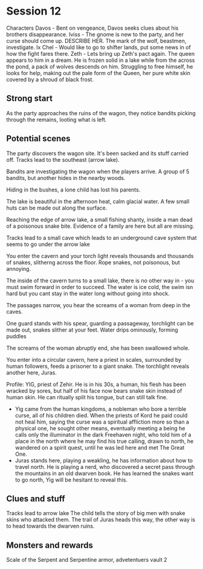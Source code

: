 # Session 12

Characters
Davos - Bent on vengeance, Davos seeks clues about his brothers disappearance.
Iviss - The gnome is new to the party, and her curse should come up. DESCRIBE HER. The mark of the wolf, beastmen, investigate.
Ix Chel - Would like to go to shifter lands, put some news in of how the fight fares there.
Zeth - Lets bring up Zeth's pact again. The queen appears to him in a dream. He is frozen solid in a lake while from the across the pond, a pack of wolves descends on him. Struggling to free himself, he looks for help, making out the pale form of the Queen, her pure white skin covered by a shroud of black frost. 

## Strong start
As the party approaches the ruins of the wagon, they notice bandits picking through the remains, looting what is left.

## Potential scenes
The party discovers the wagon site. It's been sacked and its stuff carried off. Tracks lead to the southeast (arrow lake).

Bandits are investigating the wagon when the players arrive. A group of 5 bandits, but another hides in the nearby woods.

Hiding in the bushes, a lone child has lost his parents.

The lake is beautiful in the afternoon heat, calm glacial water. A few small huts can be made out along the surface.

Reaching the edge of arrow lake, a small fishing shanty, inside a man dead of a poisonous snake bite. Evidence of a family are here but all are missing.

Tracks lead to a small cave which leads to an underground cave system that seems to go under the arrow lake

You enter the cavern and your torch light reveals thousands and thousands of snakes, slitherng across the floor. Rope snakes, not poisonous, but annoying.

The inside of the cavern turns to a small lake, there is no other way in - you must swim forward in order to succeed. The water is ice cold, the swim isn hard but you cant stay in the water long without going into shock.

The passages narrow, you hear the screams of a woman from deep in the caves.

One guard stands with his spear, guarding a passageway, torchlight can be made out, snakes slither at your feet. Water drips ominously, forming puddles

The screams of the woman abruptly end, she has been swallowed whole.

You enter into a circular cavern, here a priest in scales, surrounded by human followers, feeds a prisoner to a giant snake. The torchlight reveals another here, Juras.

Profile: YIG, priest of Zehir. He is in his 30s, a human, his flesh has been wracked by sores, but half of his face now bears snake skin instead of human skin. He can ritually split his tongue, but can still talk fine. 
- Yig came from the human kingdoms, a nobleman who bore a terrible curse, all of his children died. When the priests of Kord he paid could not heal him, saying the curse was a spiritual affliction more so than a physical one, he sought other means, eventually meeting a being he calls only the illuminator in the dark Freehaven night, who told him of a place in the north where he may find his true calling, drawn to north, he wandered on a spirit quest, until he was led here and met The Great One. 
- Juras stands here, playing a weakling, he has information about how to travel north. He is playing a nerd, who discovered a secret pass through the mountains in an old dwarven book. He has learned the snakes want to go north, Yig will be hesitant to reveal this.


## Clues and stuff
Tracks lead to arrow lake
The child tells the story of big men with snake skins who attacked them.
The trail of Juras heads this way, the other way is to head towards the dwarven ruins. 


## Monsters and rewards
Scale of the Serpent and Serpentine armor, advetentuers vault 2